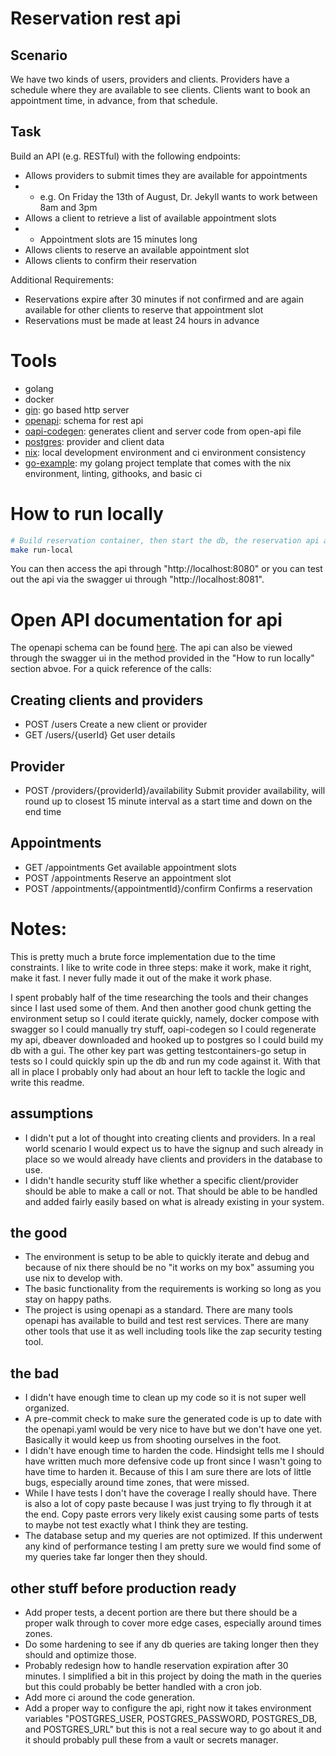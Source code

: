 # Reservation rest api

## Scenario

We have two kinds of users, providers and clients. Providers have a schedule where they are available to see clients. Clients want to book an appointment time, in advance, from that schedule.

## Task

Build an API (e.g. RESTful) with the following endpoints:

- Allows providers to submit times they are available for appointments
- - e.g. On Friday the 13th of August, Dr. Jekyll wants to work between 8am and 3pm
- Allows a client to retrieve a list of available appointment slots
- - Appointment slots are 15 minutes long
- Allows clients to reserve an available appointment slot
- Allows clients to confirm their reservation

Additional Requirements:

- Reservations expire after 30 minutes if not confirmed and are again available for other clients to reserve that appointment slot
- Reservations must be made at least 24 hours in advance

# Tools

- golang
- docker
- [gin](https://github.com/gin-gonic/gin): go based http server
- [openapi](https://www.openapis.org/): schema for rest api
- [oapi-codegen](https://github.com/oapi-codegen/oapi-codegen): generates client and server code from open-api file
- [postgres](https://www.postgresql.org): provider and client data
- [nix](https://nixos.org/): local development environment and ci environment consistency
- [go-example](https://github.com/tateexon/go-example): my golang project template that comes with the nix environment, linting, githooks, and basic ci

# How to run locally

```sh
# Build reservation container, then start the db, the reservation api and the swagger ui via docker compose
make run-local
```

You can then access the api through "http://localhost:8080" or you can test out the api via the swagger ui through "http://localhost:8081".

# Open API documentation for api

The openapi schema can be found [here](./schema/openapi.yaml). The api can also be viewed through the swagger ui in the method provided in the "How to run locally" section abvoe. For a quick reference of the calls:

## Creating clients and providers

- POST /users Create a new client or provider
- GET /users/{userId} Get user details

## Provider

- POST /providers/{providerId}/availability Submit provider availability, will round up to closest 15 minute interval as a start time and down on the end time

## Appointments

- GET /appointments Get available appointment slots
- POST /appointments Reserve an appointment slot
- POST /appointments/{appointmentId}/confirm Confirms a reservation

# Notes:

This is pretty much a brute force implementation due to the time constraints. I like to write code in three steps: make it work, make it right, make it fast. I never fully made it out of the make it work phase.

I spent probably half of the time researching the tools and their changes since I last used some of them. And then another good chunk getting the environment setup so I could iterate quickly, namely, docker compose with swagger so I could manually try stuff, oapi-codegen so I could regenerate my api, dbeaver downloaded and hooked up to postgres so I could build my db with a gui. The other key part was getting testcontainers-go setup in tests so I could quickly spin up the db and run my code against it. With that all in place I probably only had about an hour left to tackle the logic and write this readme.

## assumptions

- I didn't put a lot of thought into creating clients and providers. In a real world scenario I would expect us to have the signup and such already in place so we would already have clients and providers in the database to use.
- I didn't handle security stuff like whether a specific client/provider should be able to make a call or not. That should be able to be handled and added fairly easily based on what is already existing in your system.

## the good

- The environment is setup to be able to quickly iterate and debug and because of nix there should be no "it works on my box" assuming you use nix to develop with.
- The basic functionality from the requirements is working so long as you stay on happy paths.
- The project is using openapi as a standard. There are many tools openapi has available to build and test rest services. There are many other tools that use it as well including tools like the zap security testing tool.

## the bad

- I didn't have enough time to clean up my code so it is not super well organized.
- A pre-commit check to make sure the generated code is up to date with the openapi.yaml would be very nice to have but we don't have one yet. Basically it would keep us from shooting ourselves in the foot.
- I didn't have enough time to harden the code. Hindsight tells me I should have written much more defensive code up front since I wasn't going to have time to harden it. Because of this I am sure there are lots of little bugs, especially around time zones, that were missed.
- While I have tests I don't have the coverage I really should have. There is also a lot of copy paste because I was just trying to fly through it at the end. Copy paste errors very likely exist causing some parts of tests to maybe not test exactly what I think they are testing.
- The database setup and my queries are not optimized. If this underwent any kind of performance testing I am pretty sure we would find some of my queries take far longer then they should.

## other stuff before production ready

- Add proper tests, a decent portion are there but there should be a proper walk through to cover more edge cases, especially around times zones.
- Do some hardening to see if any db queries are taking longer then they should and optimize those.
- Probably redesign how to handle reservation expiration after 30 minutes. I simplified a bit in this project by doing the math in the queries but this could probably be better handled with a cron job.
- Add more ci around the code generation.
- Add a proper way to configure the api, right now it takes environment variables "POSTGRES_USER, POSTGRES_PASSWORD, POSTGRES_DB, and POSTGRES_URL" but this is not a real secure way to go about it and it should probably pull these from a vault or secrets manager.
